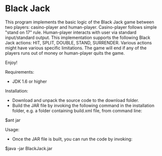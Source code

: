Black Jack
=========

This program implements the basic logic of the Black Jack game between two players: casino-player and human-player. Casino-player follows simple "stand on 17" rule. Human-player interacts with user via standard input/standard output. This implementation supports the following Black Jack actions: HIT, SPLIT, DOUBLE, STAND, SURRENDER. Various actions might have various specific limitations. The game will end if any of the players runs out of money or human-player quits the game.

Enjoy!

Requirements:
- JDK 1.6 or higher

Installation:
- Download and unpack the source code to the download folder.
- Build the JAR file by invoking the following command in the installation folder, e.g. a folder containing build.xml file, from command line:

$ant jar

Usage:
- Once the JAR file is built, you can run the code by invoking:

$java -jar BlackJack.jar
